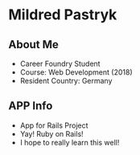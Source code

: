 # Mildred Pastryk

## About Me

* Career Foundry Student
* Course: Web Development (2018)
* Resident Country: Germany

## APP Info

* App for Rails Project
* Yay! Ruby on Rails!
* I hope to really learn this well!